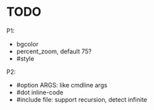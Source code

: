 # TODO

P1:
- bgcolor
- percent_zoom, default 75?
- #style

P2:
- #option ARGS: like cmdline args
- #dot inline-code
- #include file: support recursion, detect infinite
